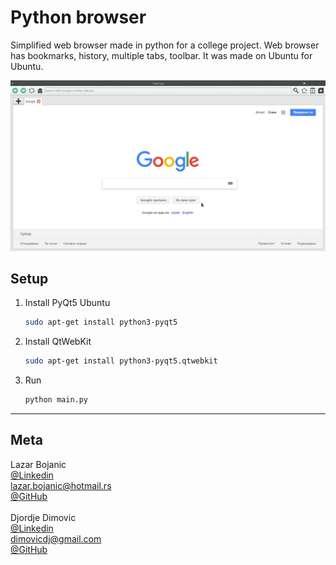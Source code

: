 # Python browser
Simplified web browser made in python for a college project.
Web browser has bookmarks, history, multiple tabs, toolbar.
It was made on Ubuntu for Ubuntu.

![](screenshot.png)

## Setup

1. Install PyQt5
    Ubuntu
    ```sh
    sudo apt-get install python3-pyqt5	

    ```

2. Install QtWebKit

    ```sh
    sudo apt-get install python3-pyqt5.qtwebkit
    ```
3. Run
    ```sh
    python main.py 
    ```
***
## Meta

Lazar Bojanic<br>
[@Linkedin](https://www.linkedin.com/in/lbojanic/)<br>
lazar.bojanic@hotmail.rs<br>
[@GitHub](https://github.com/LBojanic)<br>
<br>
Djordje Dimovic <br>
[@Linkedin](https://www.linkedin.com/in/dimovicd/)<br>
dimovicdj@gmail.com<br>
[@GitHub](https://github.com/dimovicdj)
